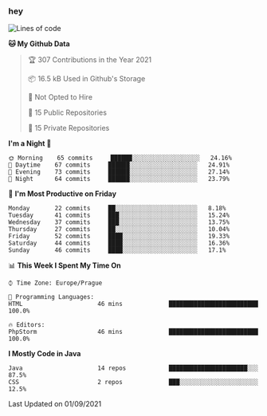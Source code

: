 ### hey

<!--START_SECTION:waka-->
![Lines of code](https://img.shields.io/badge/From%20Hello%20World%20I%27ve%20Written-108926%20lines%20of%20code-blue)

**🐱 My Github Data** 

> 🏆 307 Contributions in the Year 2021
 > 
> 📦 16.5 kB Used in Github's Storage 
 > 
> 🚫 Not Opted to Hire
 > 
> 📜 15 Public Repositories 
 > 
> 🔑 15 Private Repositories  
 > 
**I'm a Night 🦉** 

```text
🌞 Morning    65 commits     ██████░░░░░░░░░░░░░░░░░░░   24.16% 
🌆 Daytime    67 commits     ██████░░░░░░░░░░░░░░░░░░░   24.91% 
🌃 Evening    73 commits     ██████░░░░░░░░░░░░░░░░░░░   27.14% 
🌙 Night      64 commits     ██████░░░░░░░░░░░░░░░░░░░   23.79%

```
📅 **I'm Most Productive on Friday** 

```text
Monday       22 commits     ██░░░░░░░░░░░░░░░░░░░░░░░   8.18% 
Tuesday      41 commits     ███░░░░░░░░░░░░░░░░░░░░░░   15.24% 
Wednesday    37 commits     ███░░░░░░░░░░░░░░░░░░░░░░   13.75% 
Thursday     27 commits     ██░░░░░░░░░░░░░░░░░░░░░░░   10.04% 
Friday       52 commits     ████░░░░░░░░░░░░░░░░░░░░░   19.33% 
Saturday     44 commits     ████░░░░░░░░░░░░░░░░░░░░░   16.36% 
Sunday       46 commits     ████░░░░░░░░░░░░░░░░░░░░░   17.1%

```


📊 **This Week I Spent My Time On** 

```text
⌚︎ Time Zone: Europe/Prague

💬 Programming Languages: 
HTML                     46 mins             █████████████████████████   100.0%

🔥 Editors: 
PhpStorm                 46 mins             █████████████████████████   100.0%

```

**I Mostly Code in Java** 

```text
Java                     14 repos            ██████████████████████░░░   87.5% 
CSS                      2 repos             ███░░░░░░░░░░░░░░░░░░░░░░   12.5%

```



 Last Updated on 01/09/2021
<!--END_SECTION:waka-->
